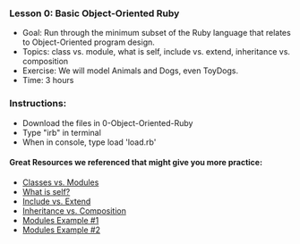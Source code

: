 ### Lesson 0: Basic Object-Oriented Ruby

- Goal: Run through the minimum subset of the Ruby language that relates to Object-Oriented program design.
- Topics: class vs. module, what is self, include vs. extend, inheritance vs. composition
- Exercise: We will model Animals and Dogs, even ToyDogs.
- Time: 3 hours

### Instructions:
- Download the files in 0-Object-Oriented-Ruby
- Type "irb" in terminal
- When in console, type load 'load.rb'

#### Great Resources we referenced that might give you more practice:
- [Classes vs. Modules](http://learnrubythehardway.org/book/ex40.html)
- [What is self?](http://www.railstips.org/blog/archives/2009/05/11/class-and-instance-methods-in-ruby/)
- [Include vs. Extend](http://www.railstips.org/blog/archives/2009/05/15/include-vs-extend-in-ruby/)
- [Inheritance vs. Composition](http://learnrubythehardway.org/book/ex44.html)
- [Modules Example #1](http://www.rubyfleebie.com/an-introduction-to-modules-part-1/)
- [Modules Example #2](http://www.rubyfleebie.com/an-introduction-to-modules-part-2/)
